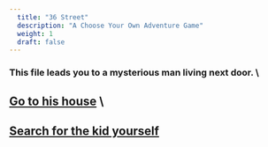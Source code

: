 ```yaml
---
  title: "36 Street"
  description: "A Choose Your Own Adventure Game"
  weight: 1
  draft: false
---
```

### This file leads you to a mysterious man living next door. \

## [Go to his house](/23) \

## [Search for the kid yourself](/24)
